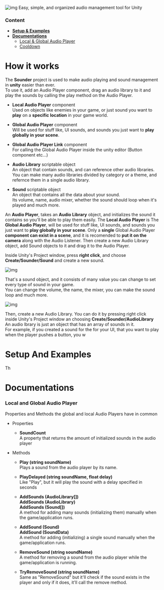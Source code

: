  ![img](https://i.imgur.com/XR2WezD.png)
 Easy, simple, and organized audio management tool for Unity

### Content
- [**Setup & Examples**](#setup-and-examples)
- [**Documentations**](#documentations)
  - [Local & Global Audio Player](#local-and-global-audio-player)
  - [Cooldown](#cooldown)

# How it works
 The **Sounder** project is used to make audio playing and sound management in **unity** easier than ever.  
 To use it, add an Audio Player component, drag an audio library to it and play the sounds by calling the play method on the Audio Player.
 
 - **Local Audio Player** component  
  Used on objects like enemies in your game, or just sound you want to **play** on a **specific location** in your game world.  
  
 - **Global Audio Player** component  
  Will be used for stuff like, UI sounds, and sounds you just want to **play globally in your scene**.
  
 - **Global Audio Player Link** component  
  For calling the Global Audio Player inside the unity editor (Button component etc...)
  
 - **Audio Library** scriptable object  
  An object that contain sounds, and can reference other audio libraries.  
  You can make many audio libraries divided by category or a theme, and refernce them in a single audio library.  
  
 - **Sound** scriptable object  
  An object that contains all the data about your sound.  
  Its volume, name, audio mixer, whether the sound should loop when it's played and much more.  
   
 An **Audio Player**, takes an **Audio Library** object, and initializes the sound it contains so you'll be able to play them easily.
 The **Local Audio Player** is 
 The **Global Audio Player**, will be used for stuff like, UI sounds, and sounds you just want to **play globally in your scene**.
 Only a **single** Global Audio Player **component can exist in a scene**, and it is recomended to **put it on the camera** along with the Audio Listener.
 Then create a new Audio Library object, add Sound objects to it and drag it to the Audio Player.
 
 Inside Unity's Project window, press **right click**, and choose **Create/Sounder/Sound** and create a new sound.  
   
 ![img](https://i.imgur.com/ryZihQU.png)  
   
 That's a sound object, and it consists of many value you can change to set every type of sound in your game.  
 You can change the volume, the name, the mixer, you can make the sound loop and much more.  
   
 ![img](https://i.imgur.com/t1UUQgv.png)  
 
 Then, create a new Audio Library. You can do it by pressing right click inside Unity's Project window an choosing **Create/Sounder/AudioLibrary** An audio lbrary is just an object that has an array of sounds in it.  
 For example, if you created a sound for the for your UI, that you want to play when the player pushes a button, you w
 
# Setup And Examples
 Th
 
# Documentations
### Local and Global Audio Player  
Properties and Methods the global and local Audio Players have in common
- Properties
  - **SoundCount**  
  A property that returns the amount of initialized sounds in the audio player  
    
- Methods
  - **Play (string soundName)**  
  Plays a sound from the audio player by its name.
  
  - **PlayDelayed (string soundName, float delay)**  
  Like "Play", but it will play the sound with a delay specified in seconds
  
  - **AddSounds (AudioLibrary[])**  
   **AddSounds (AudioLibrary)**  
   **AddSounds (Sound[])**  
   A method for adding many sounds (initializing them) manually when the game/application runs.
  
  - **AddSound (Sound)**  
   **AddSound (SoundData)**  
   A method for adding (initializing) a single sound manually when the game/application runs.  

  - **RemoveSound (string soundName)**  
  A method for removing a sound from the audio player while the game/application is running.  
  
  - **TryRemoveSound (string soundName)**  
  Same as "RemoveSound" but it'll check if the sound exists in the player and only if it does, it'll call the remove method.
